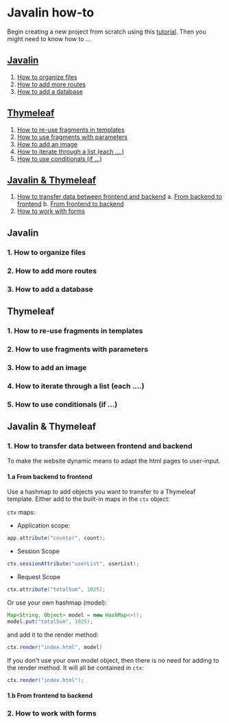 # Javalin how-to

Begin creating a new project from scratch using this [tutorial](./setup.md). Then you might need to know how to ...

## [Javalin](#javalin-1)

1. [How to organize files](#1-how-to-organize-files)
2. [How to add more routes](#2-how-to-add-more-routes)
3. [How to add a database](#3-how-to-add-a-database)

## [Thymeleaf](#thymeleaf-1)

1. [How to re-use fragments in templates](#1-how-to-re-use-fragments-in-templates)
2. [How to use fragments with parameters](#2-how-to-use-fragments-with-parameters)
3. [How to add an image](#3-how-to-add-an-image)
4. [How to iterate through a list (each ....)](#4-how-to-iterate-through-a-list-each)
5. [How to use conditionals (if ...)](#5-how-to-use-conditionals-if)

## [Javalin & Thymeleaf](#javalin--thymeleaf-1)

1. [How to transfer data between frontend and backend](#1-how-to-transfer-data-between-frontend-and-backend)
    a. [From backend to frontend](#1a-from-backend-to-frontend)
    b. [From frontend to backend](#1b-from-frontend-to-backend)
2. [How to work with forms](#2-how-to-work-with-forms)



## Javalin

### 1. How to organize files

### 2. How to add more routes 

### 3. How to add a database

## Thymeleaf

### 1. How to re-use fragments in templates

### 2. How to use fragments with parameters

### 3. How to add an image

### 4. How to iterate through a list (each ....)

### 5. How to use conditionals (if ...)

## Javalin & Thymeleaf

### 1. How to transfer data between frontend and backend

To make the website dynamic means to adapt the html pages to user-input.

#### 1.a From backend to frontend

Use a hashmap to add objects you want to transfer to a Thymeleaf template. Either add to the built-in maps in the `ctx` object:

`ctx` maps:

- Application scope:

```Java 
app.attribute("counter", count);
```

- Session Scope
```Java
ctx.sessionAttribute("userList", userList);
```

- Request Scope
```Java
ctx.attribute("totalSum", 1025);
```

Or use your own hashmap (model):

```Java
Map<String, Object> model = new HashMap<>();
model.put("totalSum", 1025);
```

and add it to the render method:

```Java
ctx.render("index.html", model)
```

If you don't use your own model object, then there is no need for adding to the render method. It will all be contained in `ctx`:

```Java
ctx.render("index.html");
```

#### 1.b From frontend to backend




### 2. How to work with forms


